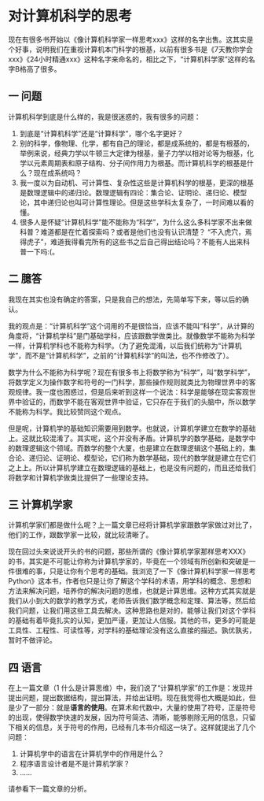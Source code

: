 # 对计算机科学的思考

现在有很多书开始以《像计算机科学家一样思考xxx》这样的名字出售。这其实是个好事，说明我们在重视计算机本门科学的根基，以前有很多书是《7天教你学会xxx》《24小时精通xxx》这种名字来命名的，相比之下，“计算机科学家”这样的名字B格高了很多。



## 一 问题

计算机科学到底是什么样的，我是很迷惑的，我有很多的问题：

1. 到底是“计算机科学”还是“计算科学”，哪个名字更好？
2. 别的科学，像物理、化学，都有自己的理论，都是成系统的，都是有根基的，举例来说，经典力学以牛顿三大定律为根基，量子力学以相对论等为根基，化学以元素周期表和原子结构、分子间作用力为根基。而计算机科学的根基是什么？现在成系统吗？
3. 我一度以为自动机、可计算性、复杂性这些是计算机科学的根基，更深的根基是数理逻辑中的递归论。数理逻辑有四论：集合论、证明论、递归论、模型论，其中递归论也叫可计算性理论。但是这些学科太复杂了，一时间难以看的懂。
4. 很多人是怀疑“计算机科学”能不能称为“科学”，为什么这么多科学家不出来做科普？难道都是在忙着探索吗？或者是他们也没有认识清楚？ “不入虎穴，焉得虎子”，难道我得看完所有的这些书之后自己得出结论吗？不能有人出来科普一下吗:(。



## 二 臆答

我现在其实也没有确定的答案，只是我自己的想法，先简单写下来，等以后的确认。



我的观点是：“计算机科学”这个词用的不是很恰当，应该不能叫“科学”，从计算的角度将，“计算机学科”是门基础学科，应该跟数学做类比。就像数学不能称为科学一样，计算机学科也不能称为科学。（为了避免混淆，以后我们统称为“计算机学”，而不是“计算机科学”，之前的“计算机科学”的叫法，也不作修改了）。

数学为什么不能称为科学呢？现在有很多书上将数学称为“科学”，叫“数学科学”，将数学定义为操作数字和符号的一门科学，那些操作规则就类比为物理世界中的客观规律。我一度也困惑过，但是后来听到这样一个说法：科学是能够在现实客观世界中验证的，而数学不能在客观世界中验证，它只存在于我们的头脑中，所以数学不能称为科学。我比较赞同这个观点。

但是呢，计算机学的基础知识需要用到数学。也就说，计算机学建立在数学的基础上。这就比较混淆了。其实呢，这个并没有矛盾。计算机学的数学基础，是数学中的数理逻辑这个领域。而数学的整个大厦，也是建立在数理逻辑这个基础上的，集合论、递归论、证明论、模型论，它们称为数学基础，现代的数学就是建立在它们之上上。所以计算机学建立在数理逻辑的基础上，也是没有问题的，而且还给我们将数学和计算机学做类比提供了一些理论支持。



## 三 计算机学家

计算机学家们都是做什么呢？上一篇文章已经将计算机学家跟数学家做过对比了，他们的工作，跟数学家一比较，就比较清晰了。

现在回过头来说说开头的书的问题，那些所谓的《像计算机学家那样思考XXX》的书，其实是不可能让你称为计算机学家的，毕竟在一个领域有所创新和突破是一件很难的事，只是让你有个思考的基础。我浏览了一下《像计算机科学家一样思考Python》这本书，作者也只是让你了解这个学科的术语，用学科的概念、思想和方法来解决问题，培养你的解决问题的思维，也就是计算思维。这种方式其实就是我们从小到大的数学的教学方式，老师告诉我们数学概念和定理、算法等，然后给我们问题，让我们用这些工具去解决。这种思路也是对的，能够让我们对这个学科的基础有着毕竟扎实的认知，更加严谨，更加让人信服。其他的书，更多的可能是工具性、工程性、可读性等，对学科的基础理论没有这么直接的描述。孰优孰劣，暂时不做评论。



## 四 语言

在上一篇文章（1 什么是计算思维）中，我们说了“计算机学家”的工作是：发现并提出问题，提出数据结构，提出算法，并给出证明。现在我觉得也大概是如此，但是少了一部分：就是**语言的使用**。在算术和代数中，大量的使用了符号，正是符号的出现，使得数学快速的发展，因为符号简洁、清晰，能够剔除无用的信息，只留下相关的信息，关于符号的作用，已经有几本书介绍这一块了。这样就提出了几个问题：

1. 计算机学中的语言在计算机学中的作用是什么？
2. 程序语言设计者是不是计算机学家？
3. ......

请参看下一篇文章的分析。
